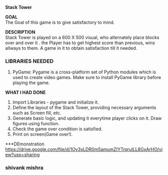 **Stack Tower**  

**GOAL**  
The Goal of this game is to give satisfactory to mind. 

**DESCRIPTION**  
Stack Tower is played on a 600 X 500 visual, who alternately place blocks over and over it . the  Player has to get highest score than previous,  wins allways to them. A game in it to obtain satisfaction till it needed.

### LIBRARIES NEEDED

1. PyGame: Pygame is a cross-platform set of Python modules which is used to create video games. Make sure to install PyGame library before playing the game.

**WHAT I HAD DONE**  
1) Import Libraries - pygame and initialize it. 
2) Define the layout of the Stack Tower, providing necessary arguments such as Screen fill, etc. 
3) Generate basic logic, and updating it everytime player clicks on it. Draw figures using function.
4) Check the game over condition is satisfied. 
5) Print on screen(Game over!). 


***DEmonstration
https://drive.google.com/file/d/1Oy3xLDR0m5amumZIYTrqrulLL8GxArHO/view?usp=sharing
### shivank mishra ### 
